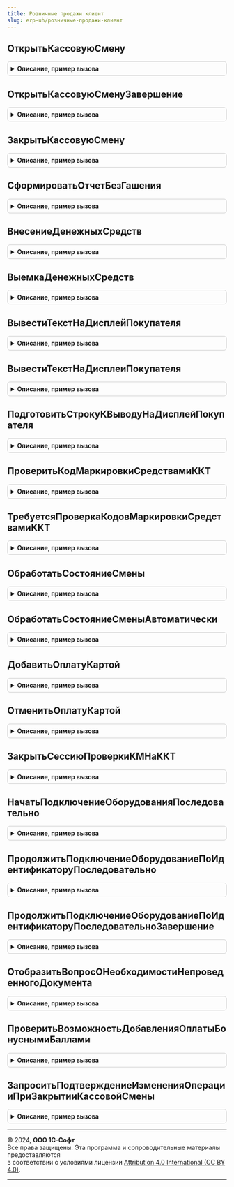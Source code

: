 ```yaml
---
title: Розничные продажи клиент
slug: erp-uh/розничные-продажи-клиент
---
```



## ОткрытьКассовуюСмену
<details style="margin: 1em 0; padding: 0.5em; border: 1px solid #ccc; border-radius: 6px;">

<summary style="font-weight: bold; cursor: pointer;">Описание, пример вызова</summary>

```bsl

// Открывает кассовую смену
//
// Параметры:
//  ПараметрыКассыККМ - Структура, ФиксированнаяСтруктура - Параметры кассы ККМ:
//  	* ИдентификаторУстройства - СправочникСсылка.ПодключаемоеОборудование
//  	* ИспользоватьБезПодключенияОборудования - Булево
//  	* КассаККМ - СправочникСсылка.КассыККМ
//  ОписаниеОповещенияЗавершение - ОписаниеОповещения - Описание оповещения при завершении операции.
//
Процедура ОткрытьКассовуюСмену(ПараметрыКассыККМ, ОписаниеОповещенияЗавершение = Неопределено) Экспорт
```

Пример вызова
```bsl
РозничныеПродажиКлиент.ОткрытьКассовуюСмену(ПараметрыКассыККМ, ОписаниеОповещенияЗавершение);
```
</details>

## ОткрытьКассовуюСменуЗавершение
<details style="margin: 1em 0; padding: 0.5em; border: 1px solid #ccc; border-radius: 6px;">

<summary style="font-weight: bold; cursor: pointer;">Описание, пример вызова</summary>

```bsl

Процедура ОткрытьКассовуюСменуЗавершение(Результат, Параметры) Экспорт
```

Пример вызова
```bsl
РозничныеПродажиКлиент.ОткрытьКассовуюСменуЗавершение(Результат, Параметры) 
```
</details>

## ЗакрытьКассовуюСмену
<details style="margin: 1em 0; padding: 0.5em; border: 1px solid #ccc; border-radius: 6px;">

<summary style="font-weight: bold; cursor: pointer;">Описание, пример вызова</summary>

```bsl

// Закрывает кассовую смену
//
// Параметры:
//  ПараметрыКассыККМ - Структура, ФиксированнаяСтруктура - Параметры кассы ККМ:
//  	* ИдентификаторУстройства - СправочникСсылка.ПодключаемоеОборудование
//  	* ИспользоватьБезПодключенияОборудования - Булево
//  	* КассаККМ - СправочникСсылка.КассыККМ
//  ОписаниеОповещенияЗавершение - ОписаниеОповещения - Описание оповещения при завершении операции.
//
Процедура ЗакрытьКассовуюСмену(ПараметрыКассыККМ, ОписаниеОповещенияЗавершение = Неопределено) Экспорт
```

Пример вызова
```bsl
РозничныеПродажиКлиент.ЗакрытьКассовуюСмену(ПараметрыКассыККМ, ОписаниеОповещенияЗавершение);
```
</details>

## СформироватьОтчетБезГашения
<details style="margin: 1em 0; padding: 0.5em; border: 1px solid #ccc; border-radius: 6px;">

<summary style="font-weight: bold; cursor: pointer;">Описание, пример вызова</summary>

```bsl

// Сформировать отчет без гашения.
//
// Параметры:
//  ПараметрыКассыККМ - см. ЗакрытьКассовуюСмену.ПараметрыКассыККМ
//  ОписаниеОповещенияЗавершение - ОписаниеОповещения - Описание оповещения при завершении операции.
//
Процедура СформироватьОтчетБезГашения(ПараметрыКассыККМ, ОписаниеОповещенияЗавершение = Неопределено) Экспорт
```

Пример вызова
```bsl
РозничныеПродажиКлиент.СформироватьОтчетБезГашения(ПараметрыКассыККМ, ОписаниеОповещенияЗавершение);
```
</details>

## ВнесениеДенежныхСредств
<details style="margin: 1em 0; padding: 0.5em; border: 1px solid #ccc; border-radius: 6px;">

<summary style="font-weight: bold; cursor: pointer;">Описание, пример вызова</summary>

```bsl

// Открывает форму для ввода суммы перед операцией внесения денежных средств
//
// Параметры:
//  Форма - ФормаКлиентскогоПриложения - Форма
//  ПараметрыКассыККМ - Структура -
//  ОписаниеОповещенияЗавершение - ОписаниеОповещения -
//
Процедура ВнесениеДенежныхСредств(Форма, ПараметрыКассыККМ, ОписаниеОповещенияЗавершение = Неопределено) Экспорт
```

Пример вызова
```bsl
РозничныеПродажиКлиент.ВнесениеДенежныхСредств(Форма, ПараметрыКассыККМ, ОписаниеОповещенияЗавершение);
```
</details>

## ВыемкаДенежныхСредств
<details style="margin: 1em 0; padding: 0.5em; border: 1px solid #ccc; border-radius: 6px;">

<summary style="font-weight: bold; cursor: pointer;">Описание, пример вызова</summary>

```bsl

// Открывает форму для ввода суммы перед операцией выемки денежных средств
//
// Параметры:
//  Форма - ФормаКлиентскогоПриложения - Форма
//  ПараметрыКассыККМ - Структура -
//  ОписаниеОповещенияЗавершение - ОписаниеОповещения -
//
Процедура ВыемкаДенежныхСредств(Форма, ПараметрыКассыККМ, ОписаниеОповещенияЗавершение = Неопределено) Экспорт
```

Пример вызова
```bsl
РозничныеПродажиКлиент.ВыемкаДенежныхСредств(Форма, ПараметрыКассыККМ, ОписаниеОповещенияЗавершение);
```
</details>

## ВывестиТекстНаДисплейПокупателя
<details style="margin: 1em 0; padding: 0.5em; border: 1px solid #ccc; border-radius: 6px;">

<summary style="font-weight: bold; cursor: pointer;">Описание, пример вызова</summary>

```bsl

// Обновляет информацию, выведенную на дисплее покупателя
//
// Параметры:
//  Форма - ФормаКлиентскогоПриложения - Форма
//  ИдентификаторУстройства - Строка -
//  Текст - Строка -
//
Процедура ВывестиТекстНаДисплейПокупателя(Форма, ИдентификаторУстройства, Текст) Экспорт
```

Пример вызова
```bsl
РозничныеПродажиКлиент.ВывестиТекстНаДисплейПокупателя(Форма, ИдентификаторУстройства, Текст) 
```
</details>

## ВывестиТекстНаДисплеиПокупателя
<details style="margin: 1em 0; padding: 0.5em; border: 1px solid #ccc; border-radius: 6px;">

<summary style="font-weight: bold; cursor: pointer;">Описание, пример вызова</summary>

```bsl

// Обновляет выведенную информацию на всех дисплеях покупателя
//
// Параметры:
//  Форма - ФормаКлиентскогоПриложения - Форма
//  Дисплеи - см. МенеджерОборудованияВызовСервера.СписокОборудования - Список значений из структур данных, описывающих дисплеи.
//  Текст - Строка - Выводимый текст
//
Процедура ВывестиТекстНаДисплеиПокупателя(Форма, Дисплеи, Текст) Экспорт
```

Пример вызова
```bsl
РозничныеПродажиКлиент.ВывестиТекстНаДисплеиПокупателя(Форма, Дисплеи, Текст) 
```
</details>

## ПодготовитьСтрокуКВыводуНаДисплейПокупателя
<details style="margin: 1em 0; padding: 0.5em; border: 1px solid #ccc; border-radius: 6px;">

<summary style="font-weight: bold; cursor: pointer;">Описание, пример вызова</summary>

```bsl

// Подготавливает данные для вывода на дисплей покупателя.
//
// Параметры:
//  Заголовок - Строка - Заголовок выводимого на дисплей покупателя значения.
//  Значение - Число, Строка - Выводимое значение (Сумма).
//
// Возвращаемое значение:
//  Строка - Подготовленная строка.
//
Функция ПодготовитьСтрокуКВыводуНаДисплейПокупателя(Заголовок = "", Значение = "") Экспорт
```

Пример вызова
```bsl
Результат = РозничныеПродажиКлиент.ПодготовитьСтрокуКВыводуНаДисплейПокупателя(Заголовок, Значение);
```
</details>

## ПроверитьКодМаркировкиСредствамиККТ
<details style="margin: 1em 0; padding: 0.5em; border: 1px solid #ccc; border-radius: 6px;">

<summary style="font-weight: bold; cursor: pointer;">Описание, пример вызова</summary>

```bsl

// Запускает механизм проверки кодов маркировки средствами ККТ
//
// Параметры:
//  ПозицииЧека - Массив - Позиции чека
//  ФормаВладелец - ФормаКлиентскогоПриложения - Форма владелец
//  ЗаголовокКнопкиИгнорировать - Строка, Неопределено - Заголовок кнопки игнорировать
//  ОповещениеОЗавершении - ОписаниеОповещения - Оповещение о завершении
//  ФормаПросмотра - ФормаКлиентскогоПриложения, Неопределено - Форма просмотра
//
Процедура ПроверитьКодМаркировкиСредствамиККТ(ПозицииЧека, ФормаВладелец, ЗаголовокКнопкиИгнорировать = Неопределено, ОповещениеОЗавершении, ФормаПросмотра = Неопределено) Экспорт
```

Пример вызова
```bsl
РозничныеПродажиКлиент.ПроверитьКодМаркировкиСредствамиККТ(ПозицииЧека, ФормаВладелец, ЗаголовокКнопкиИгнорировать, ОповещениеОЗавершении, ФормаПросмотра);
```
</details>

## ТребуетсяПроверкаКодовМаркировкиСредствамиККТ
<details style="margin: 1em 0; padding: 0.5em; border: 1px solid #ccc; border-radius: 6px;">

<summary style="font-weight: bold; cursor: pointer;">Описание, пример вызова</summary>

```bsl

// Определяет, требуется ли проверка кодов маркировки средствами ККТ.
//
// Параметры:
//  ПараметрыОперацииФискализацииЧека - Структура - Параметры операции фискализации чека
//
// Возвращаемое значение:
//  Булево - Истина - требуется проверка кодов маркировки средствами ККТ
//
Функция ТребуетсяПроверкаКодовМаркировкиСредствамиККТ(ПараметрыОперацииФискализацииЧека) Экспорт
```

Пример вызова
```bsl
Результат = РозничныеПродажиКлиент.ТребуетсяПроверкаКодовМаркировкиСредствамиККТ(ПараметрыОперацииФискализацииЧека) 
```
</details>

## ОбработатьСостояниеСмены
<details style="margin: 1em 0; padding: 0.5em; border: 1px solid #ccc; border-radius: 6px;">

<summary style="font-weight: bold; cursor: pointer;">Описание, пример вызова</summary>

```bsl

// Контролирует параметры текущей кассовой смены, при необходимости открывает и закрывает кассовую смену.
//
// Параметры:
//  Форма - Форма - Форма документа в которой выполняется контроль кассовой смены
//  ОписаниеОповещенияЗавершение - ОписаниеОповещения - Описание оповещения при завершении операции.
//
Процедура ОбработатьСостояниеСмены(Форма, ОписаниеОповещенияЗавершение) Экспорт
```

Пример вызова
```bsl
РозничныеПродажиКлиент.ОбработатьСостояниеСмены(Форма, ОписаниеОповещенияЗавершение) 
```
</details>

## ОбработатьСостояниеСменыАвтоматически
<details style="margin: 1em 0; padding: 0.5em; border: 1px solid #ccc; border-radius: 6px;">

<summary style="font-weight: bold; cursor: pointer;">Описание, пример вызова</summary>

```bsl

// Контролирует параметры текущей кассовой смены оборудования, при необходимости открывает и закрывает кассовую смену
// в автоматическом режиме.
//
// Параметры:
//  Оборудование - СправочникСсылка.ПодключаемоеОборудование
//  ОписаниеОповещенияЗавершение - ОписаниеОповещения - Описание оповещения при завершении операции.
//
Процедура ОбработатьСостояниеСменыАвтоматически(Оборудование, ОписаниеОповещенияЗавершение = Неопределено) Экспорт
```

Пример вызова
```bsl
РозничныеПродажиКлиент.ОбработатьСостояниеСменыАвтоматически(Оборудование, ОписаниеОповещенияЗавершение);
```
</details>

## ДобавитьОплатуКартой
<details style="margin: 1em 0; padding: 0.5em; border: 1px solid #ccc; border-radius: 6px;">

<summary style="font-weight: bold; cursor: pointer;">Описание, пример вызова</summary>

```bsl

// Вызывает процедуры оплаты платежной картой
//
// Параметры:
//  РезультатПроведения - Булево - Признак успешного проведения оплачиваемого чека ККМ
//  ДополнительныеПараметры - Структура:
//  	* Форма - ФормаКлиентскогоПриложения - содержит в том числе:
//  		** ЭквайринговыеТерминалы - см. Справочники.ЭквайринговыеТерминалы.ПараметрыЭквайринговыхТерминаловПоОрганизации
//  	* ЭквайринговыеТерминалы 	- СписокЗначений из СправочникСсылка.ПодключаемоеОборудование - содержит:
//  		** Значение - СправочникСсылка.ПодключаемоеОборудование
//  								- СправочникСсылка.ПодключаемоеОборудование
//  	* ОповещениеОЗавершении - ОписаниеОповещения
//  	* ПараметрыКассыККМ - Структура
//  	* ФормаАвторизации_Сумма - Число
//  	* ФормаАвторизации_ПределСуммы - Число
//  	* Валюта - СправочникСсылка.Валюты
//  	* СтруктураЭквайринговыйТерминал - Структура
//
Процедура ДобавитьОплатуКартой(РезультатПроведения, ДополнительныеПараметры) Экспорт
```

Пример вызова
```bsl
РозничныеПродажиКлиент.ДобавитьОплатуКартой(РезультатПроведения, ДополнительныеПараметры) 
```
</details>

## ОтменитьОплатуКартой
<details style="margin: 1em 0; padding: 0.5em; border: 1px solid #ccc; border-radius: 6px;">

<summary style="font-weight: bold; cursor: pointer;">Описание, пример вызова</summary>

```bsl

// Вызывает процедуры отмены оплаты платежной картой
//
// Параметры:
//  РезультатПроведения - Булево - Признак успешного проведения оплачиваемого чека ККМ
// 	ДополнительныеПараметры - см. ДобавитьОплатуКартой.ДополнительныеПараметры
//
Процедура ОтменитьОплатуКартой(РезультатПроведения, ДополнительныеПараметры) Экспорт
```

Пример вызова
```bsl
РозничныеПродажиКлиент.ОтменитьОплатуКартой(РезультатПроведения, ДополнительныеПараметры) 
```
</details>

## ЗакрытьСессиюПроверкиКМНаККТ
<details style="margin: 1em 0; padding: 0.5em; border: 1px solid #ccc; border-radius: 6px;">

<summary style="font-weight: bold; cursor: pointer;">Описание, пример вызова</summary>

```bsl

// Закрывает сессию проверки на ККТ
//
// Параметры:
//  УникальныйИдентификатор - см. МенеджерОборудованияКлиент.НачатьЗакрытииСессииРегистрацииКМ.УникальныйИдентификатор
// 	ИдентификаторУстройства - см. МенеджерОборудованияКлиент.СессияПроверкиКодовМаркировки.ИдентификаторУстройства
//
Процедура ЗакрытьСессиюПроверкиКМНаККТ(УникальныйИдентификатор, ИдентификаторУстройства) Экспорт
```

Пример вызова
```bsl
РозничныеПродажиКлиент.ЗакрытьСессиюПроверкиКМНаККТ(УникальныйИдентификатор, ИдентификаторУстройства) 
```
</details>

## НачатьПодключениеОборудованияПоследовательно
<details style="margin: 1em 0; padding: 0.5em; border: 1px solid #ccc; border-radius: 6px;">

<summary style="font-weight: bold; cursor: pointer;">Описание, пример вызова</summary>

```bsl

// Запускает процесс асинхронного подключения обрудования из формы рабочего места кассира.
//
// Параметры:
//  Форма - ФормаКлиентскогоПриложения - Форма клиентского приложения
//
Процедура НачатьПодключениеОборудованияПоследовательно(Форма) Экспорт
```

Пример вызова
```bsl
РозничныеПродажиКлиент.НачатьПодключениеОборудованияПоследовательно(Форма) 
```
</details>

## ПродолжитьПодключениеОборудованиеПоИдентификаторуПоследовательно
<details style="margin: 1em 0; padding: 0.5em; border: 1px solid #ccc; border-radius: 6px;">

<summary style="font-weight: bold; cursor: pointer;">Описание, пример вызова</summary>

```bsl

// Продолжает последовательное подключение оборудования по переданному массиву идентификаторов строк
//
// Параметры:
//  Результат - Булево - Истина, если массив ДополнительныеПараметры.ИдентификаторыСтрокОборудования не пустой
//  ДополнительныеПараметры - Структура:
//   *Форма - ФормаКлиентскогоПриложения -
//   *ИдентификаторыСтрокОборудования - Массив Из Число -
//
Процедура ПродолжитьПодключениеОборудованиеПоИдентификаторуПоследовательно(Результат, ДополнительныеПараметры) Экспорт
```

Пример вызова
```bsl
РозничныеПродажиКлиент.ПродолжитьПодключениеОборудованиеПоИдентификаторуПоследовательно(Результат, ДополнительныеПараметры) 
```
</details>

## ПродолжитьПодключениеОборудованиеПоИдентификаторуПоследовательноЗавершение
<details style="margin: 1em 0; padding: 0.5em; border: 1px solid #ccc; border-radius: 6px;">

<summary style="font-weight: bold; cursor: pointer;">Описание, пример вызова</summary>

```bsl

// Вызывает процедуры отмены оплаты платежной картой
//
// Параметры:
//  Данные - см. МенеджерОборудованияКлиентСервер.ПараметрыВыполненияОперацииНаОборудовании
//  ДополнительныеПараметры - Структура:
//   *Форма - ФормаКлиентскогоПриложения -
//   *ИдентификаторыСтрокОборудования - Массив Из Число -
//
Процедура ПродолжитьПодключениеОборудованиеПоИдентификаторуПоследовательноЗавершение(Данные, ДополнительныеПараметры) Экспорт
```

Пример вызова
```bsl
РозничныеПродажиКлиент.ПродолжитьПодключениеОборудованиеПоИдентификаторуПоследовательноЗавершение(Данные, ДополнительныеПараметры) 
```
</details>

## ОтобразитьВопросОНеобходимостиНепроведенногоДокумента
<details style="margin: 1em 0; padding: 0.5em; border: 1px solid #ccc; border-radius: 6px;">

<summary style="font-weight: bold; cursor: pointer;">Описание, пример вызова</summary>

```bsl

// Запрашивает подтверждение пользователя для отмены проведения документа.
//
// Параметры:
//  Форма - ФормаКлиентскогоПриложения -
//  ОписаниеОповещенияЗавершения - ОписаниеОповещения -
//
Процедура ОтобразитьВопросОНеобходимостиНепроведенногоДокумента(Форма, ОписаниеОповещенияЗавершения) Экспорт
```

Пример вызова
```bsl
РозничныеПродажиКлиент.ОтобразитьВопросОНеобходимостиНепроведенногоДокумента(Форма, ОписаниеОповещенияЗавершения) 
```
</details>

## ПроверитьВозможностьДобавленияОплатыБонуснымиБаллами
<details style="margin: 1em 0; padding: 0.5em; border: 1px solid #ccc; border-radius: 6px;">

<summary style="font-weight: bold; cursor: pointer;">Описание, пример вызова</summary>

```bsl

// Выполняет проверку возможности добавления оплаты бонусными баллами.
// Параметры:
//  Форма - ФормаКлиентскогоПриложения -
//  ПроверятьСтатусПроведения - Булево -
//
// Возвращаемое значение:
//  Булево -
//
Функция ПроверитьВозможностьДобавленияОплатыБонуснымиБаллами(Форма, ПроверятьСтатусПроведения = Истина) Экспорт
```

Пример вызова
```bsl
Результат = РозничныеПродажиКлиент.ПроверитьВозможностьДобавленияОплатыБонуснымиБаллами(Форма, ПроверятьСтатусПроведения);
```
</details>

## ЗапроситьПодтверждениеИзмененияОперацииПриЗакрытииКассовойСмены
<details style="margin: 1em 0; padding: 0.5em; border: 1px solid #ccc; border-radius: 6px;">

<summary style="font-weight: bold; cursor: pointer;">Описание, пример вызова</summary>

```bsl

// Запрашивает подтверждение изменения операции при закрытии кассвой смены.
// Параметры:
//  Форма - ФормаКлиентскогоПриложения -
//  ОповещениеОЗавершении - ОписаниеОповещения -
//
// Возвращаемое значение:
//  Булево -
//
Функция ЗапроситьПодтверждениеИзмененияОперацииПриЗакрытииКассовойСмены(Форма, ОповещениеОЗавершении) Экспорт
```

Пример вызова
```bsl
Результат = РозничныеПродажиКлиент.ЗапроситьПодтверждениеИзмененияОперацииПриЗакрытииКассовойСмены(Форма, ОповещениеОЗавершении) 
```
</details>

---

© 2024, **ООО 1С-Софт**  
Все права защищены. Эта программа и сопроводительные материалы предоставляются  
в соответствии с условиями лицензии [Attribution 4.0 International (CC BY 4.0)](https://creativecommons.org/licenses/by/4.0/legalcode).

---
